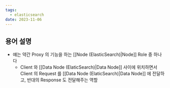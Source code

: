 ```yaml
---
tags:
  - elasticsearch
date: 2023-11-06
---
```

## 용어 설명

- 얘는 약간 Proxy 의 기능을 하는 [[Node (ElasticSearch)|Node]] Role 중 하나다
	- Client 와 [[Data Node (ElaticSearch)|Data Node]] 사이에 위치하면서 Client 의 Request 를 [[Data Node (ElaticSearch)|Data Node]] 에 전달하고, 반대의 Response 도 전달해주는 역할
